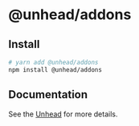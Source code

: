 # @unhead/addons

## Install

```bash
# yarn add @unhead/addons
npm install @unhead/addons
```

## Documentation

See the [Unhead](https://unhead.harlanzw.com/) for more details.

